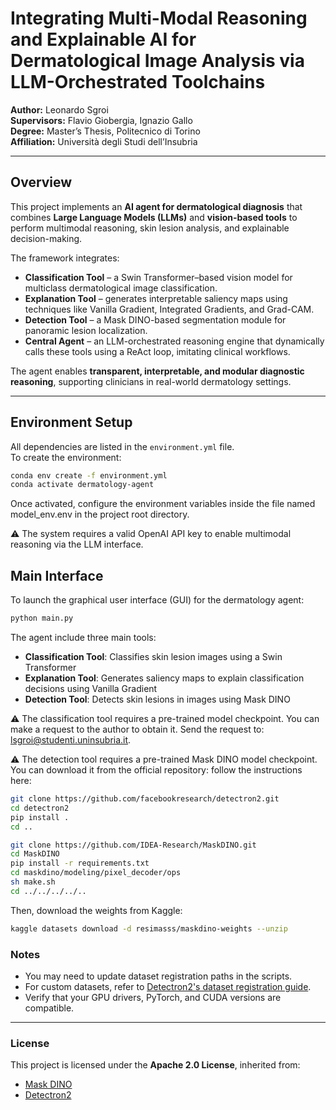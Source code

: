 # Integrating Multi-Modal Reasoning and Explainable AI for Dermatological Image Analysis via LLM-Orchestrated Toolchains

**Author:** Leonardo Sgroi  
**Supervisors:** Flavio Giobergia, Ignazio Gallo  
**Degree:** Master’s Thesis, Politecnico di Torino  
**Affiliation:** Università degli Studi dell’Insubria  

---

## Overview

This project implements an **AI agent for dermatological diagnosis** that combines **Large Language Models (LLMs)** and **vision-based tools** to perform multimodal reasoning, skin lesion analysis, and explainable decision-making.

The framework integrates:
- **Classification Tool** – a Swin Transformer–based vision model for multiclass dermatological image classification.  
- **Explanation Tool** – generates interpretable saliency maps using techniques like Vanilla Gradient, Integrated Gradients, and Grad-CAM.  
- **Detection Tool** – a Mask DINO-based segmentation module for panoramic lesion localization.  
- **Central Agent** – an LLM-orchestrated reasoning engine that dynamically calls these tools using a ReAct loop, imitating clinical workflows.

The agent enables **transparent, interpretable, and modular diagnostic reasoning**, supporting clinicians in real-world dermatology settings.

---
## Environment Setup

All dependencies are listed in the `environment.yml` file.  
To create the environment:

```bash
conda env create -f environment.yml
conda activate dermatology-agent
```
Once activated, configure the environment variables inside the file named model_env.env in the project root directory.

⚠️ The system requires a valid OpenAI API key to enable multimodal reasoning via the LLM interface.

## Main Interface

To launch the graphical user interface (GUI) for the dermatology agent:

```bash
python main.py
```
The agent include three main tools:
- **Classification Tool**: Classifies skin lesion images using a Swin Transformer
- **Explanation Tool**: Generates saliency maps to explain classification decisions using Vanilla Gradient
- **Detection Tool**: Detects skin lesions in images using Mask DINO

⚠️ The classification tool requires a pre-trained model checkpoint. You can make a request to the author to obtain it.
Send the request to: lsgroi@studenti.uninsubria.it.

⚠️ The detection tool requires a pre-trained Mask DINO model checkpoint. You can download it from the official repository:
follow the instructions here:

```bash
git clone https://github.com/facebookresearch/detectron2.git
cd detectron2
pip install .
cd ..

git clone https://github.com/IDEA-Research/MaskDINO.git
cd MaskDINO
pip install -r requirements.txt
cd maskdino/modeling/pixel_decoder/ops
sh make.sh
cd ../../../../..
```

Then, download the weights from Kaggle:

```bash
kaggle datasets download -d resimasss/maskdino-weights --unzip
```
### Notes

- You may need to update dataset registration paths in the scripts.
- For custom datasets, refer to [Detectron2's dataset registration guide](https://detectron2.readthedocs.io/en/latest/tutorials/datasets.html).
- Verify that your GPU drivers, PyTorch, and CUDA versions are compatible.

---

### License

This project is licensed under the **Apache 2.0 License**, inherited from:

- [Mask DINO](https://github.com/IDEA-Research/MaskDINO)
- [Detectron2](https://github.com/facebookresearch/detectron2)
